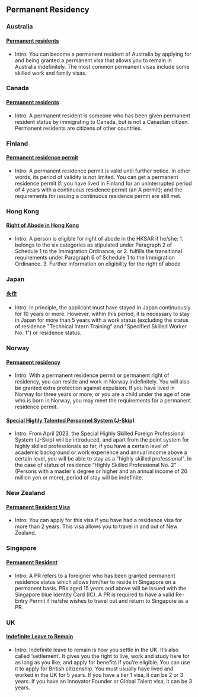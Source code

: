 ## Permanent Residency

### Australia

#### [Permanent residents](https://immi.homeaffairs.gov.au/visas/permanent-resident)

- Intro: You can become a permanent resident of Australia by applying for and being granted a permanent visa that allows you to remain in Australia indefinitely. The most common permanent visas include some skilled work and family visas.

### Canada

#### [Permanent residents](https://www.canada.ca/en/immigration-refugees-citizenship/services/new-immigrants/pr-card/understand-pr-status.html)

- Intro: A permanent resident is someone who has been given permanent resident status by immigrating to Canada, but is not a Canadian citizen. Permanent residents are citizens of other countries.

### Finland

#### [Permanent residence permit](https://migri.fi/en/permanent-residence-permit)

- Intro: A permanent residence permit is valid until further notice. In other words, its period of validity is not limited. You can get a permanent residence permit if: you have lived in Finland for an uninterrupted period of 4 years with a continuous residence permit (an A permit); and the requirements for issuing a continuous residence permit are still met.

### Hong Kong

#### [Right of Abode in Hong Kong](https://www.immd.gov.hk/eng/services/roa/geninfor.html)

- Intro: A person is eligible for right of abode in the HKSAR if he/she: 1. belongs to the six categories as stipulated under Paragraph 2 of Schedule 1 to the Immigration Ordinance; or 2. fulfills the transitional requirements under Paragraph 6 of Schedule 1 to the Immigration Ordinance. 3. Further information on eligibility for the right of abode

### Japan

#### [永住](https://www.moj.go.jp/isa/publications/materials/nyukan_nyukan50.html?hl=en)

- Intro: In principle, the applicant must have stayed in Japan continuously for 10 years or more. However, within this period, it is necessary to stay in Japan for more than 5 years with a work status (excluding the status of residence "Technical Intern Training" and "Specified Skilled Worker No. 1") or residence status.

### Norway

#### [Permanent residency](https://www.udi.no/en/want-to-apply/permanent-residence/)

- Intro: With a permanent residence permit or permanent right of residency, you can reside and work in Norway indefinitely. You will also be granted extra protection against expulsion. If you have lived in Norway for three years or more, or you are a child under the age of one who is born in Norway, you may meet the requirements for a permanent residence permit.

#### [Special Highly Talented Personnel System (J-Skip)](https://www.moj.go.jp/isa/publications/materials/nyuukokukanri01_00009.html?hl=en)

- Intro: From April 2023, the Special Highly Skilled Foreign Professional System (J-Skip) will be introduced, and apart from the point system for highly skilled professionals so far, if you have a certain level of academic background or work experience and annual income above a certain level, you will be able to stay as a "highly skilled professional". In the case of status of residence “Highly Skilled Professional No. 2” (Persons with a master's degree or higher and an annual income of 20 million yen or more), period of stay will be indefinite.

### New Zealand

#### [Permanent Resident Visa](https://www.immigration.govt.nz/new-zealand-visas/visas/visa/permanent-resident-visa)

- Intro: You can apply for this visa if you have had a residence visa for more than 2 years. This visa allows you to travel in and out of New Zealand.

### Singapore

#### [Permanent Resident](https://www.ica.gov.sg/reside/PR/)

- Intro: A PR refers to a foreigner who has been granted permanent residence status which allows him/her to reside in Singapore on a permanent basis.  PRs aged 15 years and above will be issued with the Singapore blue Identity Card (IC). A PR is required to have a valid Re-Entry Permit if he/she wishes to travel out and return to Singapore as a PR.

### UK

#### [Indefinite Leave to Remain](https://www.gov.uk/indefinite-leave-to-remain)

- Intro: Indefinite leave to remain is how you settle in the UK. It’s also called ‘settlement’. It gives you the right to live, work and study here for as long as you like, and apply for benefits if you’re eligible. You can use it to apply for British citizenship. You must usually have lived and worked in the UK for 5 years. If you have a tier 1 visa, it can be 2 or 3 years. If you have an Innovator Founder or Global Talent visa, it can be 3 years.
